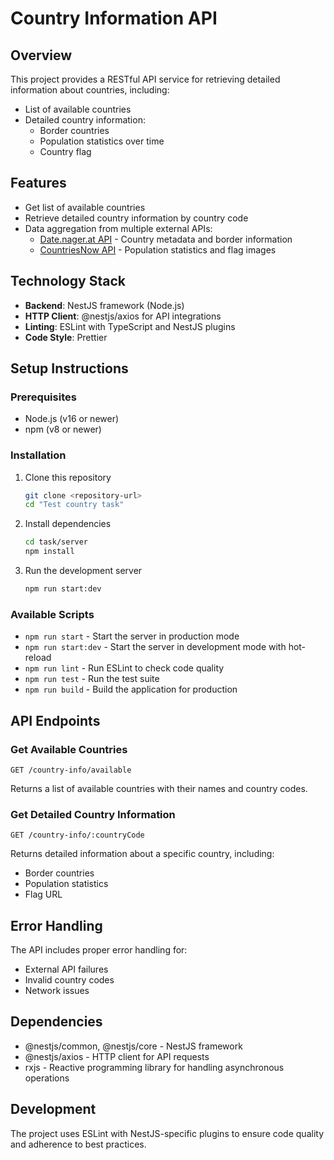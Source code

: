 # Country Information API

## Overview

This project provides a RESTful API service for retrieving detailed information about countries, including:

- List of available countries
- Detailed country information:
  - Border countries
  - Population statistics over time
  - Country flag

## Features

- Get list of available countries
- Retrieve detailed country information by country code
- Data aggregation from multiple external APIs:
  - [Date.nager.at API](https://date.nager.at/Api) - Country metadata and border information
  - [CountriesNow API](https://countriesnow.space/) - Population statistics and flag images

## Technology Stack

- **Backend**: NestJS framework (Node.js)
- **HTTP Client**: @nestjs/axios for API integrations
- **Linting**: ESLint with TypeScript and NestJS plugins
- **Code Style**: Prettier

## Setup Instructions

### Prerequisites

- Node.js (v16 or newer)
- npm (v8 or newer)

### Installation

1. Clone this repository
   ```bash
   git clone <repository-url>
   cd "Test country task"
   ```

2. Install dependencies
   ```bash
   cd task/server
   npm install
   ```

3. Run the development server
   ```bash
   npm run start:dev
   ```

### Available Scripts

- `npm run start` - Start the server in production mode
- `npm run start:dev` - Start the server in development mode with hot-reload
- `npm run lint` - Run ESLint to check code quality
- `npm run test` - Run the test suite
- `npm run build` - Build the application for production

## API Endpoints

### Get Available Countries

```
GET /country-info/available
```

Returns a list of available countries with their names and country codes.

### Get Detailed Country Information

```
GET /country-info/:countryCode
```

Returns detailed information about a specific country, including:
- Border countries
- Population statistics
- Flag URL

## Error Handling

The API includes proper error handling for:
- External API failures
- Invalid country codes
- Network issues

## Dependencies

- @nestjs/common, @nestjs/core - NestJS framework
- @nestjs/axios - HTTP client for API requests
- rxjs - Reactive programming library for handling asynchronous operations

## Development

The project uses ESLint with NestJS-specific plugins to ensure code quality and adherence to best practices.
